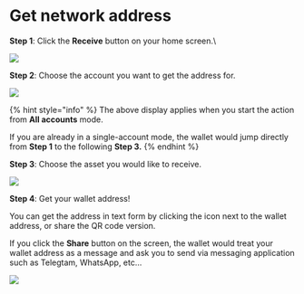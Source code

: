 # Get network address

**Step 1**: Click the **Receive** button on your home screen.\


![](<../../.gitbook/assets/image (51).png>)

**Step 2**: Choose the account you want to get the address for.

![](<../../.gitbook/assets/image (54).png>)

{% hint style="info" %}
The above display applies when you start the action from **All accounts** mode.

If you are already in a single-account mode, the wallet would jump directly from **Step 1** to the following **Step 3.**
{% endhint %}

**Step 3**: Choose the asset you would like to receive.

![](<../../.gitbook/assets/image (26).png>)

**Step 4**: Get your wallet address!

You can get the address in text form by clicking the icon next to the wallet address, or share the QR code version.&#x20;

If you click the **Share** button on the screen, the wallet would treat your wallet address as a message and ask you to send via messaging application such as Telegtam, WhatsApp, etc...

![](<../../.gitbook/assets/image (49) (1).png>)
